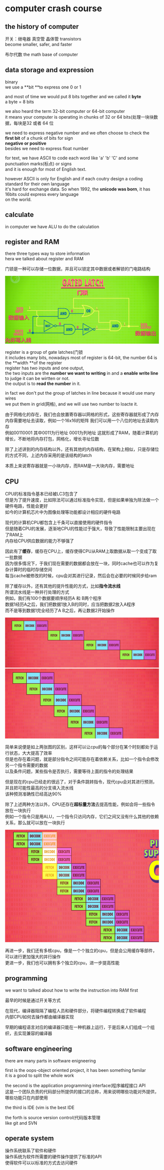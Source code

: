 # computer crash course

## the history of computer

开关：继电器 真空管 晶体管 transistors  
become smaller, safer, and faster

布尔代数 the math base of computer

## data storage and expression

binary  
we use a **bit ​**to express one 0 or 1

and most of time we would put 8 bits together and we called it **byte**  
a byte = 8 bits

we also heard the term 32-bit computer or 64-bit computer  
it means your computer is operating in chunks of 32 or 64 bits(处理一块块数据，每块是32 或者 64 位

we need to express negative number and we often choose to check the **first bit** of a chunk of bits for sign  
**negative or positive**  
besides we need to express float number

for text, we have ASCII to code each word like 'a' 'b' 'C' and some punctuation marks(标点) or signs  
and it is enough for most of English text.

however ASCII is only for English and if each coutry design a coding standard for their own language  
it's hard for exchange data. So when 1992, the **unicode was born**, it has 16bits could express every language  
on the world.

## calculate

in computer we have ALU to do the calculation

## register and RAM

there three types way to store information  
hera we talked about register and RAM

门锁是一种可以存储一位数据，并且可以锁定其中数据或者解锁的门电路结构

​![967d62fe8c805386a85c4327d8d9393](assets/967d62fe8c805386a85c4327d8d9393-20230826202804-8g5nk7a.png)​

register is a group of gate latches(门锁  
it includes many bits, nowadays most of register is 64-bit, the number 64 is the **width ​**of the register  
register has two inputs and one output,  
the two inputs are the **number we want to writing** in and a **enable write line** to judge it can be wirtten or not.  
the output is to **read the number** in it.

in fact we don't put the group of latches in line because it would use many wires  
we put them in grid(网格), and we will use two number to loacte it.

由于网格化的存在，我们也会放置寄存器以网格的形式，这些寄存器就形成了内存  
内存需要地址去读取，例如一个16x16的矩阵  我们可以用一个八位的地址去读取内存  
例如00110001 其中0011为行地址 0001为列地址 这就形成了RAM，随着计算机的增长，不断地将内存打包，网格化，增长寻址位数

除了上述讲到的内存结构以外，还有其他的内存结构，在架构上相似，只是存储位的方式不同，上述内存采用的是该结构的latch

本质上来说寄存器就是一小块内存，而RAM是一大块内存，需要地址

## CPU

CPU的标准指令基本已经被LC3包含了  
但是为了提升速度，比如除法可以通过标准指令实现，但是如果单独为除法做一个硬件电路，性能会更好  
如今的计算机芯片中为图像处理等功能都设计相应的硬件电路

现代的计算机CPU都包含上千条可以直接使用的硬件指令  
但是随着CPU的发展，逐渐地CPU的性能过于强大，导致了性能限制主要出现在了RAM上  
内存给CPU供应数据的能力不够强了

因此有了**缓存**，缓存在CPU上，缓存使得CPU从RAM上取数据从取一个变成了取一批数据  
因为很多情况下，于我们现在需要的数据都会放在一块，同时cache也可以作为复杂计算时的临时存储空间  
每当cache被修改的时候，cpu会对其进行记录，然后会在必要的时候同步给ram

除了缓存以外，还有其他的提升性能的方式，比如**指令流水线**  
所谓流水线是一种并行处理的方式  
例如，我们有100个数据要顺序经历A 和 B两个程序  
数据1经历A之后，我们把数据1放入B的同时，应当把数据2放入A程序  
而不是等到数据1完全经历了A B之后，再让数据2开始操作

​![50214393e872e98e1f3abc45ade6df6](assets/50214393e872e98e1f3abc45ade6df6-20230827210530-8pe7gwb.png)​![dea0548f7f8a6aeed109074c0432223](assets/dea0548f7f8a6aeed109074c0432223-20230827210547-x1esz9z.png)

简单来说便是如上两张图的区别，这样可以让cpu的每个部分在某个时刻都处于运行状态，大大提高了效率  
但是也存在着问题，就是部分指令之间可能存在着依赖关系，比如一个指令会修改另一个指令需要的数据  
以及条件问题，某些指令是否执行，需要等待上面的指令的处理结果

但是现在的cpu已经走的很远了，对于条件跳转指令，现代cpu会对其进行预测，并且把可能性最高的分支填入流水线  
该种预测准确性已经高达90%

除了上述两种方法以外，CPU还存在**超标量方法**去提高性能，例如会将一些指令放在一块执行  
例如一个指令只是用ALU，一个指令只访问内存，它们之间又没有什么其他的依赖关系，那么就可以放在一块执行

​![4c76ed37d9d4bdf9e59d191d2fa36f9](assets/4c76ed37d9d4bdf9e59d191d2fa36f9-20230827211331-s8112km.png)

再进一步，我们还有多核cpu，像是一个个独立的cpu，但是会公用缓存等部件，可以进行更加强大的并行操作  
更进一步，我们也可以拥有多个独立的cpu，进一步提高性能

## programming

we want to talked about how to write the instruction into RAM first  

最早的时候是通过开关等方式

在现代，编译器阻隔了编程人员和硬件部分，将硬件编程转换成了软件编程  
内部CPU如何去操作都由编译器实现

早期的编程语言对应的编译器只能在一种机器上运行，于是后来人们组成一个组织，去实现兼容的编译器

## software engineering

there are many parts in software enigneering

first is the oops-object oriented project, it has been something familar  
it is a good to split the whole work

the second is the application programming interface(程序编程接口 API  
这是一个团队负责的代码部分所提供的接口的总称，用来说明哪些功能对外提供，哪些功能只在内部使用

the third is IDE (vim is the best IDE

the forth is source version control(代码版本管理  
like git and SVN

## operate system

操作系统联系了软件和硬件  
操作系统为软件所需要的硬件操作提供了标准的API  
使得软件可以以标准的方式去访问硬件
